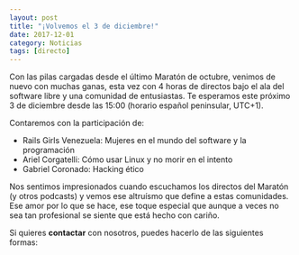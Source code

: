 ```yaml
---
layout: post
title: "¡Volvemos el 3 de diciembre!"
date: 2017-12-01
category: Noticias
tags: [directo]
---
```

Con las pilas cargadas desde el último Maratón de octubre, venimos de nuevo con muchas ganas, esta vez con 4 horas de directos bajo el ala del software libre y una comunidad de entusiastas. Te esperamos este próximo 3 de diciembre desde las 15:00 (horario español peninsular, UTC+1).

Contaremos con la participación de:
* Rails Girls Venezuela: Mujeres en el mundo del software y la programación
* Ariel Corgatelli: Cómo usar Linux y no morir en el intento
* Gabriel Coronado: Hacking ético

Nos sentimos impresionados cuando escuchamos los directos del Maratón (y otros podcasts) y vemos ese altruísmo que define a estas comunidades. Ese amor por lo que se hace, ese toque especial que aunque a veces no sea tan profesional se siente que está hecho con cariño.

Si quieres **contactar** con nosotros, puedes hacerlo de las siguientes formas:
